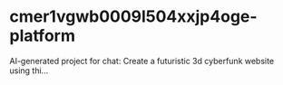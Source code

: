# cmer1vgwb0009l504xxjp4oge-platform
AI-generated project for chat: Create a futuristic 3d cyberfunk website using thi...
